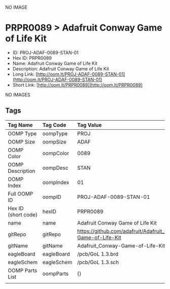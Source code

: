 


  
NO IMAGE  
# PRPR0089 > Adafruit Conway Game of Life Kit

- ID: PROJ-ADAF-0089-STAN-01
- Hex ID: PRPR0089
- Name: Adafruit Conway Game of Life Kit
- Description: Adafruit Conway Game of Life Kit
- Long Link: [http://oom.lt/PROJ-ADAF-0089-STAN-01](http://oom.lt/PROJ-ADAF-0089-STAN-01)
- Short Link: [http://oom.lt/PRPR0089](http://oom.lt/PRPR0089)
  
NO IMAGES  
## Tags
  

|Tag Name|Tag Code|Tag Value|
| :--- | :--- | :--- |
|OOMP Type|oompType|PROJ|
|OOMP Size|oompSize|ADAF|
|OOMP Color|oompColor|0089|
|OOMP Description|oompDesc|STAN|
|OOMP Index|oompIndex|01|
|Full OOMP ID|oompID|PROJ-ADAF-0089-STAN-01|
|Hex ID (short code)|hexID|PRPR0089|
|name|name|Adafruit Conway Game of Life Kit|
|gitRepo|gitRepo|https://github.com/adafruit/Adafruit_Conway-Game-of-Life-Kit|
|gitName|gitName|Adafruit_Conway-Game-of-Life-Kit|
|eagleBoard|eagleBoard|/pcb/GoL 1.3.brd|
|eagleSchem|eagleSchem|/pcb/GoL 1.3.sch|
|OOMP Parts List|oompParts|{}|
||||

